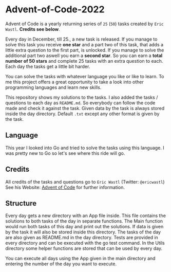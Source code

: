 # Advent-of-Code-2022
Advent of Code is a yearly returning series of `25` (`50`) tasks created by `Eric Wastl`. **Credits see below**.

Every day in December, till 25., a new task is released. If you manage to solve this task you receive **one star** and a part two of this task, that adds a little extra question to the first part, is unlocked. If you manage to solve the additional part two aswell you earn a **second star**. So you can earn a **total number of 50 stars** and complete 25 tasks with an extra question to each. Each day the tasks get a little bit harder.

You can solve the tasks with whatever language you like or like to learn. To me this project offers a great opportunity to take a look into other programming languages and learn new skills.

This repository shows my solutions to the tasks. I also added the tasks / questions to each day as `README.md`. So everybody can follow the code made and check it against the task. Given data by the task is always stored inside the day directory. Default `.txt` except any other format is given by the task.

## Language
This year I looked into Go and tried to solve the tasks using this language. I was pretty new to Go so let's see where this ride will go.

## Credits
All credits of the tasks and questions go to `Eric Wastl` (Twitter: `@ericwastl`)
See his Website: [Advent of Code](https://adventofcode.com/) for further information.

## Structure
Every day gets a new directory with an App file inside. This file contains the solutions to both tasks of the day in separate functions. The Main function would run both tasks of this day and print out the solutions. If data is given by the task it will also be stored inside this directory. The tasks of the day are also given as README.md in the day directory. Tests are provided in every directory and can be executed with the go test command. In the Utils directory some helper functions are stored that can be used by every day.

You can execute all days using the App given in the main directory and entering the number of the day you want to execute.